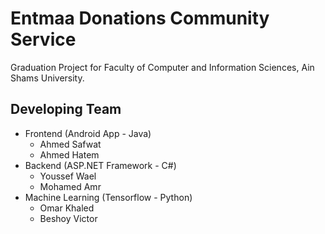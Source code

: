# Entmaa Donations Community Service
Graduation Project for Faculty of Computer and Information Sciences, Ain Shams University.

## Developing Team
+ Frontend (Android App - Java)
  + Ahmed Safwat
  + Ahmed Hatem
+ Backend (ASP.NET Framework - C#)
  + Youssef Wael
  + Mohamed Amr
+ Machine Learning (Tensorflow - Python)
  + Omar Khaled
  + Beshoy Victor
